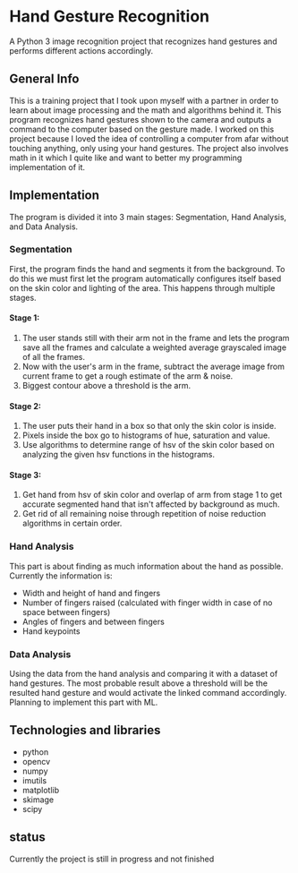 # Hand Gesture Recognition
A Python 3 image recognition project that recognizes hand gestures and performs different actions accordingly.


## General Info
This is a training project that I took upon myself with a partner in order to learn about image processing and the math and algorithms behind it.
This program recognizes hand gestures shown to the camera and outputs a command to the computer based on the gesture made. I worked on this project because I loved the idea of controlling a computer from afar without touching anything, only using your hand gestures. The project also involves math in it which I quite like and want to better my programming implementation of it.


## Implementation
The program is divided it into 3 main stages: Segmentation, Hand Analysis, and Data Analysis.

### Segmentation
First, the program finds the hand and segments it from the background. To do this we must first let the program automatically configures itself based on the skin color and lighting of the area. This happens through multiple stages.

#### Stage 1:
  1. The user stands still with their arm not in the frame and lets the program save all the frames and calculate a weighted average grayscaled image of all the frames.
  2. Now with the user's arm in the frame, subtract the average image from current frame to get a rough estimate of the arm & noise.
  3. Biggest contour above a threshold is the arm.

#### Stage 2:
  1. The user puts their hand in a box so that only the skin color is inside.
  2. Pixels inside the box go to histograms of hue, saturation and value.
  3. Use algorithms to determine range of hsv of the skin color based on analyzing the given hsv functions in the histograms.

#### Stage 3:
  1. Get hand from hsv of skin color and overlap of arm from stage 1 to get accurate segmented hand that isn't affected by background as much.
  2. Get rid of all remaining noise through repetition of noise reduction algorithms in certain order.

### Hand Analysis
This part is about finding as much information about the hand as possible.
Currently the information is:
* Width and height of hand and fingers
* Number of fingers raised (calculated with finger width in case of no space between fingers)
* Angles of fingers and between fingers
* Hand keypoints

### Data Analysis
Using the data from the hand analysis and comparing it with a dataset of hand gestures. The most probable result above a threshold will be the resulted hand gesture and would activate the linked command accordingly.
Planning to implement this part with ML.


## Technologies and libraries
* python
* opencv
* numpy
* imutils
* matplotlib
* skimage
* scipy


## status
Currently the project is still in progress and not finished
